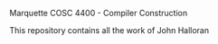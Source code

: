 Marquette COSC 4400 - Compiler Construction

This repository contains all the work of John Halloran

